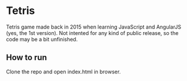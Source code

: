 # Tetris

Tetris game made back in 2015 when learning JavaScript and AngularJS (yes, the 1st version). Not intented for any kind of public release, so the code may be a bit unfinished.

## How to run

Clone the repo and open index.html in browser.
